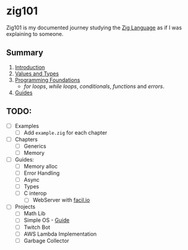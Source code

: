# zig101
Zig101 is my documented journey studying the [Zig Language](https://ziglang.org/) as if I was explaining to someone.

## Summary
1. [Introduction](./00_introduction/README.md)
2. [Values and Types](./01_values_and_types/README.md)
3. [Programming Foundations](./02_programming_foundations/README.md)
    - _for loops_, _while loops_, _conditionals_, _functions_ and _errors_.
9. [Guides](./09_guides/README.md)

## TODO:
- [ ] Examples
    - [ ] Add `example.zig` for each chapter
- [ ] Chapters
    - [ ] Generics
    - [ ] Memory
- [ ] Guides:
    - [ ] Memory alloc
    - [ ] Error Handling
    - [ ] Async
    - [ ] Types
    - [ ] C interop
        - [ ] WebServer with [facil.io](https://facil.io/)
- [ ] Projects
    - [ ] Math Lib
    - [ ] Simple OS - [Guide](https://os.phil-opp.com/)
    - [ ] Twitch Bot
    - [ ] AWS Lambda Implementation
    - [ ] Garbage Collector
